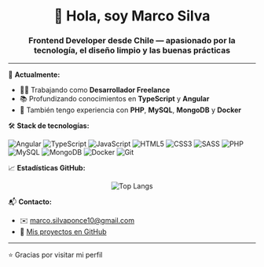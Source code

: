 <!-- README.md -->

<h1 align="center">👋 Hola, soy Marco Silva</h1>
<h3 align="center">Frontend Developer desde Chile — apasionado por la tecnología, el diseño limpio y las buenas prácticas</h3>

---

🎯 **Actualmente:**
- 🧑‍💻 Trabajando como **Desarrollador Freelance**
- 📚 Profundizando conocimientos en **TypeScript** y **Angular**
- 🔧 También tengo experiencia con **PHP**, **MySQL**, **MongoDB** y **Docker**

🛠 **Stack de tecnologías:**

![Angular](https://img.shields.io/badge/-Angular-DD0031?style=for-the-badge&logo=angular&logoColor=white)
![TypeScript](https://img.shields.io/badge/-TypeScript-3178C6?style=for-the-badge&logo=typescript&logoColor=white)
![JavaScript](https://img.shields.io/badge/-JavaScript-F7DF1E?style=for-the-badge&logo=javascript&logoColor=black)
![HTML5](https://img.shields.io/badge/-HTML5-E34F26?style=for-the-badge&logo=html5&logoColor=white)
![CSS3](https://img.shields.io/badge/-CSS3-1572B6?style=for-the-badge&logo=css3&logoColor=white)
![SASS](https://img.shields.io/badge/-SASS-CC6699?style=for-the-badge&logo=sass&logoColor=white)
![PHP](https://img.shields.io/badge/-PHP-777BB4?style=for-the-badge&logo=php&logoColor=white)
![MySQL](https://img.shields.io/badge/-MySQL-4479A1?style=for-the-badge&logo=mysql&logoColor=white)
![MongoDB](https://img.shields.io/badge/-MongoDB-47A248?style=for-the-badge&logo=mongodb&logoColor=white)
![Docker](https://img.shields.io/badge/-Docker-2496ED?style=for-the-badge&logo=docker&logoColor=white)
![Git](https://img.shields.io/badge/-Git-F05032?style=for-the-badge&logo=git&logoColor=white)

📈 **Estadísticas GitHub:**

<p align="center">
  <img src="https://github-readme-stats.vercel.app/api/top-langs/?username=MarcoAndresSilva&layout=compact&theme=dark&hide_border=true" alt="Top Langs" />
</p>

📬 **Contacto:**
- ✉️ marco.silvaponce10@gmail.com
- 💼 [Mis proyectos en GitHub](https://github.com/MarcoAndresSilva?tab=repositories)

---

⭐ Gracias por visitar mi perfil
